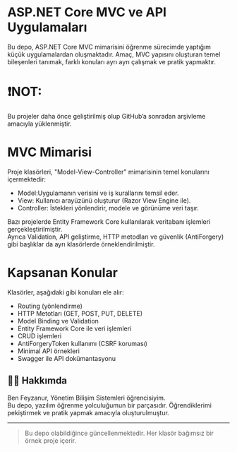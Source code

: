 # ASP.NET Core MVC ve API Uygulamaları

Bu depo, ASP.NET Core MVC mimarisini öğrenme sürecimde yaptığım küçük uygulamalardan oluşmaktadır.
Amaç, MVC yapısını oluşturan temel bileşenleri tanımak, farklı konuları ayrı ayrı çalışmak ve pratik yapmaktır.

# ❗NOT:
Bu projeler daha önce geliştirilmiş olup GitHub’a sonradan arşivleme amacıyla yüklenmiştir. 

# MVC Mimarisi

Proje klasörleri, "Model-View-Controller" mimarisinin temel konularını içermektedir:

- Model:Uygulamanın verisini ve iş kurallarını temsil eder.
- View: Kullanıcı arayüzünü oluşturur (Razor View Engine ile).
- Controller: İstekleri yönlendirir, modele ve görünüme veri taşır.

Bazı projelerde Entity Framework Core kullanılarak veritabanı işlemleri gerçekleştirilmiştir.  
Ayrıca Validation, API geliştirme, HTTP metodları ve güvenlik (AntiForgery) gibi başlıklar da ayrı klasörlerde örneklendirilmiştir.

# Kapsanan Konular

Klasörler, aşağıdaki gibi konuları ele alır:

- Routing (yönlendirme)
- HTTP Metotları (GET, POST, PUT, DELETE)
- Model Binding ve Validation
- Entity Framework Core ile veri işlemleri
- CRUD işlemleri
- AntiForgeryToken kullanımı (CSRF koruması)
- Minimal API örnekleri
- Swagger ile API dokümantasyonu
  

## 👩‍💻 Hakkımda

Ben Feyzanur, Yönetim Bilişim Sistemleri öğrencisiyim.  
Bu depo, yazılım öğrenme yolculuğumun bir parçasıdır. Öğrendiklerimi pekiştirmek ve pratik yapmak amacıyla oluşturulmuştur.

---

> Bu depo olabildiğince güncellenmektedir. Her klasör bağımsız bir örnek proje içerir.



